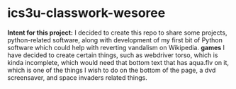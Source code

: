 # ics3u-classwork-wesoree
**Intent for this project:**
I decided to create this repo to share some projects, python-related software, along with development of my first bit of Python software which could help with reverting vandalism on Wikipedia. 
**games**
I have decided to create certain things, such as webdriver torso, which is kinda incomplete, which would need that bottom text that has aqua.flv on it, which is one of the things I wish to do on the bottom of the page, a dvd screensaver, and space invaders related things.